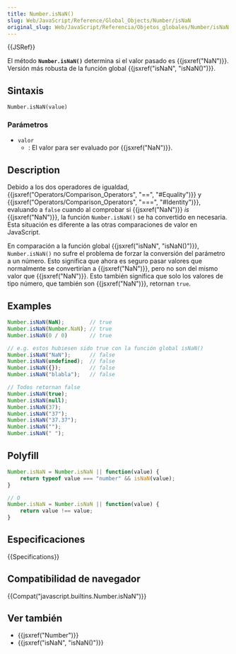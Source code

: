 ```yaml
---
title: Number.isNaN()
slug: Web/JavaScript/Reference/Global_Objects/Number/isNaN
original_slug: Web/JavaScript/Referencia/Objetos_globales/Number/isNaN
---
```

{{JSRef}}

El método **`Number.isNaN()`** determina si el valor pasado es {{jsxref("NaN")}}. Versión más robusta de la función global {{jsxref("isNaN", "isNaN()")}}.

## Sintaxis

```
Number.isNaN(value)
```

### Parámetros

- `valor`
  - : El valor para ser evaluado por {{jsxref("NaN")}}.

## Description

Debido a los dos operadores de igualdad, {{jsxref("Operators/Comparison_Operators", "==", "#Equality")}} y {{jsxref("Operators/Comparison_Operators", "===", "#Identity")}}, evaluando a `false` cuando al comprobar si {{jsxref("NaN")}} _is_ {{jsxref("NaN")}}, la función `Number.isNaN()` se ha convertido en necesaria. Esta situación es diferente a las otras comparaciones de valor en JavaScript.

En comparación a la función global {{jsxref("isNaN", "isNaN()")}}, `Number.isNaN()` no sufre el problema de forzar la conversión del parámetro a un número. Esto significa que ahora es seguro pasar valores que normalmente se convertirían a {{jsxref("NaN")}}, pero no son del mismo valor que {{jsxref("NaN")}}. Esto también significa que solo los valores de tipo número, que también son {{jsxref("NaN")}}, retornan `true`.

## Examples

```js
Number.isNaN(NaN);        // true
Number.isNaN(Number.NaN); // true
Number.isNaN(0 / 0)       // true

// e.g. estos hubiesen sido true con la función global isNaN()
Number.isNaN("NaN");      // false
Number.isNaN(undefined);  // false
Number.isNaN({});         // false
Number.isNaN("blabla");   // false

// Todos retornan false
Number.isNaN(true);
Number.isNaN(null);
Number.isNaN(37);
Number.isNaN("37");
Number.isNaN("37.37");
Number.isNaN("");
Number.isNaN(" ");
```

## Polyfill

```js
Number.isNaN = Number.isNaN || function(value) {
    return typeof value === "number" && isNaN(value);
}

// O
Number.isNaN = Number.isNaN || function(value) {
    return value !== value;
}
```

## Especificaciones

{{Specifications}}

## Compatibilidad de navegador

{{Compat("javascript.builtins.Number.isNaN")}}

## Ver también

- {{jsxref("Number")}}
- {{jsxref("isNaN", "isNaN()")}}
